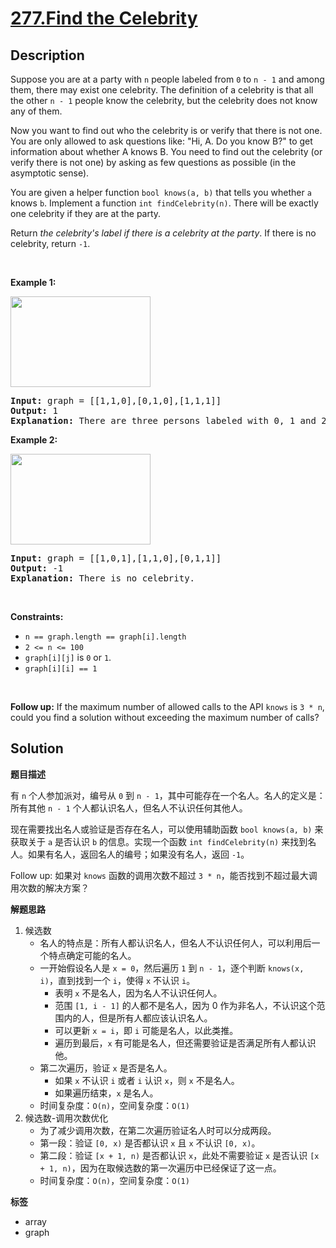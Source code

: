 # [277.Find the Celebrity](https://leetcode.com/problems/find-the-celebrity/description/)

## Description

<p>Suppose you are at a party with <code>n</code> people labeled from <code>0</code> to <code>n - 1</code> and among them, there may exist one celebrity. The definition of a celebrity is that all the other <code>n - 1</code> people know the celebrity, but the celebrity does not know any of them.</p>

<p>Now you want to find out who the celebrity is or verify that there is not one. You are only allowed to ask questions like: &quot;Hi, A. Do you know B?&quot; to get information about whether A knows B. You need to find out the celebrity (or verify there is not one) by asking as few questions as possible (in the asymptotic sense).</p>

<p>You are given a helper function <code>bool knows(a, b)</code> that tells you whether <code>a</code> knows <code>b</code>. Implement a function <code>int findCelebrity(n)</code>. There will be exactly one celebrity if they are at the party.</p>

<p>Return <em>the celebrity&#39;s label if there is a celebrity at the party</em>. If there is no celebrity, return <code>-1</code>.</p>

<p>&nbsp;</p>
<p><strong class="example">Example 1:</strong></p>
<img alt="" src="https://fastly.jsdelivr.net/gh/doocs/leetcode@main/solution/0200-0299/0277.Find%20the%20Celebrity/images/g1.jpg" style="width: 224px; height: 145px;" />
<pre>
<strong>Input:</strong> graph = [[1,1,0],[0,1,0],[1,1,1]]
<strong>Output:</strong> 1
<strong>Explanation:</strong> There are three persons labeled with 0, 1 and 2. graph[i][j] = 1 means person i knows person j, otherwise graph[i][j] = 0 means person i does not know person j. The celebrity is the person labeled as 1 because both 0 and 2 know him but 1 does not know anybody.
</pre>

<p><strong class="example">Example 2:</strong></p>
<img alt="" src="https://fastly.jsdelivr.net/gh/doocs/leetcode@main/solution/0200-0299/0277.Find%20the%20Celebrity/images/g2.jpg" style="width: 224px; height: 145px;" />
<pre>
<strong>Input:</strong> graph = [[1,0,1],[1,1,0],[0,1,1]]
<strong>Output:</strong> -1
<strong>Explanation:</strong> There is no celebrity.
</pre>

<p>&nbsp;</p>
<p><strong>Constraints:</strong></p>

<ul>
  <li><code>n == graph.length == graph[i].length</code></li>
  <li><code>2 &lt;= n &lt;= 100</code></li>
  <li><code>graph[i][j]</code> is <code>0</code> or <code>1</code>.</li>
  <li><code>graph[i][i] == 1</code></li>
</ul>

<p>&nbsp;</p>
<p><strong>Follow up:</strong> If the maximum number of allowed calls to the API <code>knows</code> is <code>3 * n</code>, could you find a solution without exceeding the maximum number of calls?</p>

## Solution

**题目描述**

有 `n` 个人参加派对，编号从 `0` 到 `n - 1`，其中可能存在一个名人。名人的定义是：所有其他 `n - 1` 个人都认识名人，但名人不认识任何其他人。

现在需要找出名人或验证是否存在名人，可以使用辅助函数 `bool knows(a, b)` 来获取关于 `a` 是否认识 `b` 的信息。实现一个函数 `int findCelebrity(n)` 来找到名人。如果有名人，返回名人的编号；如果没有名人，返回 `-1`。

Follow up: 如果对 `knows` 函数的调用次数不超过 `3 * n`，能否找到不超过最大调用次数的解决方案？

**解题思路**

1. 候选数
   - 名人的特点是：所有人都认识名人，但名人不认识任何人，可以利用后一个特点确定可能的名人。
   - 一开始假设名人是 `x = 0`，然后遍历 `1` 到 `n - 1`，逐个判断 `knows(x, i)`，直到找到一个 `i`，使得 `x` 不认识 `i`。
     - 表明 `x` 不是名人，因为名人不认识任何人。
     - 范围 `[1, i - 1]` 的人都不是名人，因为 0 作为非名人，不认识这个范围内的人，但是所有人都应该认识名人。
     - 可以更新 `x = i`，即 `i` 可能是名人，以此类推。
     - 遍历到最后，`x` 有可能是名人，但还需要验证是否满足所有人都认识他。
   - 第二次遍历，验证 `x` 是否是名人。
     - 如果 `x` 不认识 `i` 或者 `i` 认识 `x`，则 `x` 不是名人。
     - 如果遍历结束，`x` 是名人。
   - 时间复杂度：`O(n)`，空间复杂度：`O(1)`
2. 候选数-调用次数优化
   - 为了减少调用次数，在第二次遍历验证名人时可以分成两段。
   - 第一段：验证 `[0, x)` 是否都认识 `x` 且 `x` 不认识 `[0, x)`。
   - 第二段：验证 `[x + 1, n)` 是否都认识 `x`，此处不需要验证 `x` 是否认识 `[x + 1, n)`，因为在取候选数的第一次遍历中已经保证了这一点。
   - 时间复杂度：`O(n)`，空间复杂度：`O(1)`

**标签**

- array
- graph
